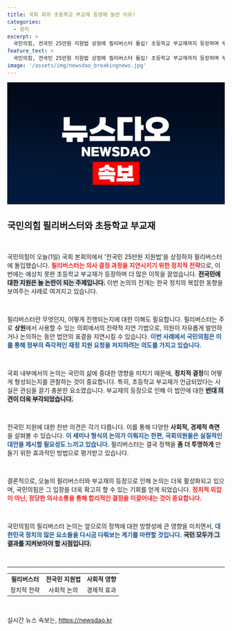 ```yaml
---
title: 국회 회의 초등학교 부교재 등장에 놀란 이유!
categories:
  - 정치
excerpt: >
  국민의힘, 전국민 25만원 지원법 상정에 필리버스터 돌입! 초등학교 부교재까지 등장하며 무제한 토론의 이면을 공개하다. 과연 그 배경은?
feature_text: >
  국민의힘, 전국민 25만원 지원법 상정에 필리버스터 돌입! 초등학교 부교재까지 등장하며 무제한 토론의 이면을 공개하다. 과연 그 배경은?
image: '/assets/img/newsdao_breakingnews.jpg'
---
```


<p><img src="/assets/img/newsdao_breakingnews.jpg" alt="ranknews 속보" /></p>

<h2 data-ke-size="size26">국민의힘 필리버스터와 초등학교 부교재</h2>

<p data-ke-size="size16">&nbsp;</p>

<p>국민의힘이 오늘(1일) 국회 본회의에서 '전국민 25만원 지원법'을 상정하자 필리버스터에 돌입했습니다. <b><span style="color: #ee2323;">필리버스터는 의사 결정 과정을 지연시키기 위한 정치적 전략</span></b>으로, 이번에는 예상치 못한 초등학교 부교재가 등장하며 더 많은 이목을 끌었습니다. <b><span style="background-color: #21538527;">전국민에 대한 지원은 늘 논란이 되는 주제입니다.</span></b> 이번 논의의 전개는 한국 정치의 복잡한 동향을 보여주는 사례로 여겨지고 있습니다. </p>

<p data-ke-size="size16">&nbsp;</p>

<p>필리버스터란 무엇인지, 어떻게 진행되는지에 대한 이해도 필요합니다. 필리버스터는 주로 <b>상원</b>에서 사용할 수 있는 의회에서의 전략적 지연 기법으로, 의원이 자유롭게 발언하거나 논의하는 동안 법안의 표결을 지연시킬 수 있습니다. <b><span style="color: #1a5490;">이번 사례에서 국민의힘은 이를 통해 정부의 즉각적인 재정 지원 요청을 저지하려는 의도를 가지고 있습니다.</span></b> </p>

<p data-ke-size="size16">&nbsp;</p>

<p>국회 내부에서의 논의는 국민의 삶에 중대한 영향을 미치기 때문에, <b>정치적 결정</b>이 어떻게 형성되는지를 관찰하는 것이 중요합니다. 특히, 초등학교 부교재가 언급되었다는 사실은 관심을 끌기 충분한 요소였습니다. 부교재의 등장으로 인해 이 법안에 대한 <b><span style="background-color: #21538527;">반대 의견이 더욱 부각되었습니다.</span></b> </p>

<p data-ke-size="size16">&nbsp;</p>

<p>전국민 지원에 대한 찬반 의견은 각기 다릅니다. 이를 통해 다양한 <b>사회적, 경제적 측면</b>을 살펴볼 수 있습니다. <b><span style="color: #1a5490;">이 세미나 형식의 논의가 이뤄지는 한편, 국회의원들은 실질적인 대안을 제시할 필요성도 느끼고 있습니다.</span></b> 필리버스터는 결국 정책을 <b>좀 더 투명하게</b> 만들기 위한 효과적인 방법으로 평가받고 있습니다. </p>

<p data-ke-size="size16">&nbsp;</p>

<p>결론적으로, 오늘의 필리버스터와 부교재의 등장으로 인해 논의는 더욱 활성화되고 있으며, 국민의힘은 그 입장을 더욱 확고히 할 수 있는 기회를 얻게 되었습니다. <b><span style="color: #ee2323;">정치적 외압이 아닌, 정당한 의사소통을 통해 합리적인 결정을 이끌어내는 것이 중요합니다.</span></b> </p>

<p data-ke-size="size16">&nbsp;</p> 

<p>국민의힘의 필리버스터 논의는 앞으로의 정책에 대한 방향성에 큰 영향을 미치면서, <b><span style="color: #1a5490;">대한민국 정치의 많은 요소들을 다시금 다뤄보는 계기를 마련할 것입니다.</span></b> <b><span style="background-color: #21538527;">국민 모두가 그 결과를 지켜보아야 할 시점입니다.</span></b> </p>

<p data-ke-size="size16">&nbsp;</p>

<hr>

<table style="width: 100%;">
    <tr>
        <td style="text-align: center; height: 17px;"><b>필리버스터</b></td>
        <td style="text-align: center; height: 17px;"><b>전국민 지원법</b></td>
        <td style="text-align: center; height: 17px;"><b>사회적 영향</b></td>
    </tr>
    <tr>
        <td style="text-align: center; height: 17px;">정치적 전략</td>
        <td style="text-align: center; height: 17px;">사회적 논의</td>
        <td style="text-align: center; height: 17px;">경제적 효과</td>
    </tr>
</table>

<p data-ke-size="size16">&nbsp;</p>
실시간 뉴스 속보는, <a href="https://newsdao.kr" rel="dofollow">https://newsdao.kr</a>


